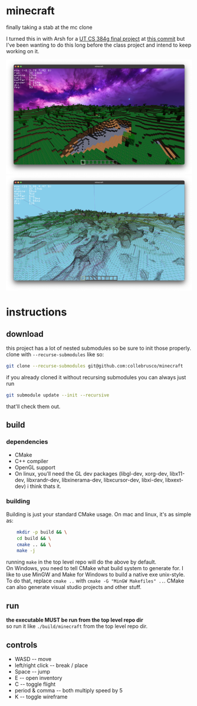 # minecraft
finally taking a stab at the mc clone      
        
I turned this in with Arsh for a [UT CS 384g final project](https://www.cs.utexas.edu/~graphics/s25/cs354h/final/overview/) at [this commit](https://github.com/collebrusco/minecraft/tree/CS-384G-release) but I've been wanting to do this long before the class project and intend to keep working on it.        

![sc](media/sc.png)
![scwf](media/scwf.png)

# instructions 
## download
this project has a lot of nested submodules so be sure to init those properly.  
clone with `--recurse-submodules` like so:    
```bash
git clone --recurse-submodules git@github.com:collebrusco/minecraft
```
if you already cloned it without recursing submodules you can always just run
```bash
git submodule update --init --recursive
```
that'll check them out.
   
## build
### dependencies
- CMake
- C++ compiler
- OpenGL support
- On linux, you'll need the GL dev packages (libgl-dev, xorg-dev, libx11-dev, libxrandr-dev, libxinerama-dev, libxcursor-dev, libxi-dev, libxext-dev) i think thats it. 

### building
Building is just your standard CMake usage. On mac and linux, it's as simple as:
```bash
	mkdir -p build && \
	cd build && \
	cmake .. && \
	make -j
```
running `make` in the top level repo will do the above by default.    
On Windows, you need to tell CMake what build system to generate for. I like to use MinGW and Make for Windows to build a native exe unix-style. To do that, replace `cmake ..` with `cmake -G "MinGW Makefiles" ..`. CMake can also generate visual studio projects and other stuff.

## run
**the executable MUST be run from the top level repo dir**    
so run it like `./build/minecraft` from the top level repo dir.    

## controls
- WASD -- move
- left/right click -- break / place
- Space -- jump
- E -- open inventory
- C -- toggle flight
- period & comma -- both multiply speed by 5
- K -- toggle wireframe


